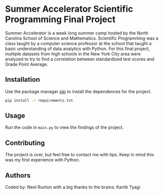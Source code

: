 # Summer Accelerator Scientific Programming Final Project

Summer Accelerator is a week long summer camp hosted by the North Carolina School of Science and Mathematics. Scientific Programming was a class taught by a computer science professor at the school that taught a basic understanding of data analytics with Python. For this final project, multiple datasets from high schools in the New York City area were analyzed to try to find a correlation between standardized test scores and Grade Point Average.

## Installation

Use the package manager [pip](https://pip.pypa.io/en/stable/) to install the dependences for the project.

```bash
pip install -r requirements.txt
```

## Usage

Run the code in ```main.py``` to view the findings of the project.

## Contributing

The project is over, but feel free to contact me with tips. Keep in mind this was my first experience with Python.

## Authors

Coded by: Neel Runton with a big thanks to the brains: Kartik Tyagi
